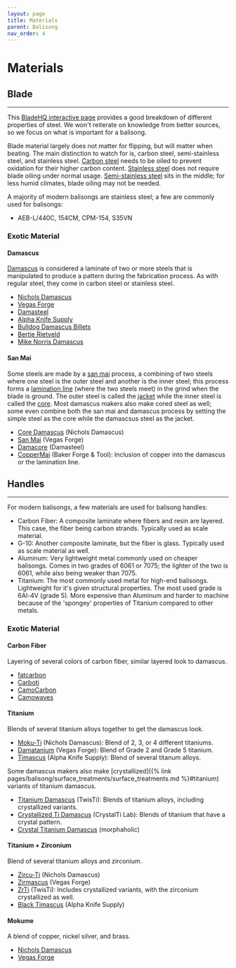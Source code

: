 ```yaml
---
layout: page
title: Materials
parent: Balisong
nav_order: 4
---
```


# Materials

## Blade
---

This [BladeHQ interactive page](https://www.bladehq.com/blog/knife-steel-guide) provides a good breakdown of different properties of steel. We won't reiterate on knowledge from better sources, so we focus on what is important for a balisong.

Blade material largely does not matter for flipping, but will matter when beating. The main distinction to watch for is, carbon steel, semi-stainless steel, and stainless steel. <ins>Carbon steel</ins> needs to be oiled to prevent oxidation for their higher carbon content. <ins>Stainless steel</ins> does not require blade oiling under normal usage. <ins>Semi-stainless steel</ins> sits in the middle; for less humid climates, blade oiling may not be needed.

A majority of modern balisongs are stainless steel; a few are commonly used for balisongs:
- AEB-L/440C, 154CM, CPM-154, S35VN

### Exotic Material

#### Damascus
<ins>Damascus</ins> is considered a laminate of two or more steels that is manipulated to produce a pattern during the fabrication process. As with regular steel, they come in carbon steel or stainless steel.

- [Nichols Damascus](https://nicholsdamascus.com/collections/all-damascus)
- [Vegas Forge](https://vegasforge.com/collections/stainless-carbon-damascus)
- [Damasteel](https://damasteel.se/steel-and-patterns/all-patterns)
- [Alpha Knife Supply](https://www.alphaknifesupply.com/shop/damascus)
- [Bulldog Damascus Billets](https://www.instagram.com/bulldogdamascus/)
- [Bertie Rietveld](https://www.rietveldknives.com/)
- [Mike Norris Damascus](https://ssdamascus.net/patterns/)

#### San Mai
Some steels are made by a <ins>san mai</ins> process, a combining of two steels where one steel is the outer steel and another is the inner steel; this process forms a <ins>lamination line</ins> (where the two steels meet) in the grind when the blade is ground. The outer steel is called the <ins>jacket</ins> while the inner steel is called the <ins>core</ins>. Most damascus makers also make cored steel as well; some even combine both the san mai and damascus process by setting the simple steel as the core while the damascsus steel as the jacket.

- [Core Damascus](https://nicholsdamascus.com/collections/core-damascus) (Nichols Damascus)
- [San Mai](https://vegasforge.com/collections/san-mai-steel) (Vegas Forge)
- [Damacore](https://damasteel.se/steel-and-patterns/damacore) (Damasteel)
- [CopperMai](https://www.bakerforge.com/productionsteel) (Baker Forge & Tool): Inclusion of copper into the damascus or the lamination line.

## Handles
---
 For modern balisongs, a few materials are used for balisong handles:
 - Carbon Fiber: A composite laminate where fibers and resin are layered. This case, the fiber being carbon strands. Typically used as scale material.
 - G-10: Another composite laminate, but the fiber is glass. Typically used as scale material as well.
 - Aluminum: Very lightweight metal commonly used on cheaper balisongs. Comes in two grades of 6061 or 7075; the lighter of the two is 6061, while also being weaker than 7075.
 - Titanium: The most commonly used metal for high-end balisongs. Lightweight for it's given structural properties. The most used grade is 6Al-4V (grade 5). More expensive than Aluminum and harder to machine because of the 'spongey' properties of Titanium compared to other metals.

### Exotic Material

#### Carbon Fiber
Layering of several colors of carbon fiber, similar layered look to damascus.

- [fatcarbon](https://fatcarbonmaterials.com/) 
- [Carboti](https://carboti.com/)
- [CamoCarbon](https://camocarbon.com/)
- [Camowaves](https://www.etsy.com/shop/carbonwaves/?etsrc=sdt)

#### Titanium

Blends of several titanium alloys together to get the damascus look.

- [Moku-Ti](https://nicholsdamascus.com/collections/moku-ti) (Nichols Damascus): Blend of 2, 3, or 4 different titaniums.
- [Damatanium](https://vegasforge.com/collections/damtanium) (Vegas Forge): Blend of Grade 2 and Grade 5 titanium.
- [Timascus](https://www.alphaknifesupply.com/shop/timascus-for-sale) (Alpha Knife Supply): Blend of several titanum alloys.

Some damascus makers also make [crystallized]({% link pages/balisong/surface_treatments/surface_treatments.md %}#titanium) variants of titanium damascus.

- [Titanium Damascus](https://www.etsy.com/shop/twistishop) (TwisTi): Blends of titanium alloys, including crystallized variants.
- [Crystallized Ti Damascus](https://www.instagram.com/tikron.by_michael/) (CrystalTi Lab): Blends of titanium that have a crystal pattern.
- [Crystal Titanium Damascus](https://www.instagram.com/morphaholic/) (morphaholic)

#### Titanium + Zirconium

Blend of several titanium alloys and zirconium. 

- [Zircu-Ti](https://nicholsdamascus.com/collections/zircu-ti) (Nichols Damascus)
- [Zirmascus](https://vegasforge.com/collections/zirmascus) (Vegas Forge)
- [ZrTi](https://www.etsy.com/shop/twistishop?section_id=27726919) (TwisTi): Includes crystallized variants, with the zirconium crystallized as well.
- [Black Timascus](https://www.alphaknifesupply.com/shop/product/black-timascus-billets) (Alpha Knife Supply)

#### Mokume

A blend of copper, nickel silver, and brass.

- [Nichols Damascus](https://nicholsdamascus.com/collections/mokume)
- [Vegas Forge](https://vegasforge.com/collections/mokume-damtanium)
